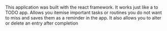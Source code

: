 This application was built with the react framework. It works just like a to TODO app. Allows you itemise important tasks or routines you do not want to miss and saves them as a reminder in the app. It also allows you to alter or  delete an entry after completion
